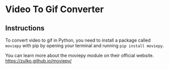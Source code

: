 # Video To Gif Converter

## Instructions

To convert video to gif in Python, you need to install a package called ```moviepy``` with pip by opening your terminal and running ```pip install moviepy```.

You can learn more about the moviepy module on their official website.
https://zulko.github.io/moviepy/

